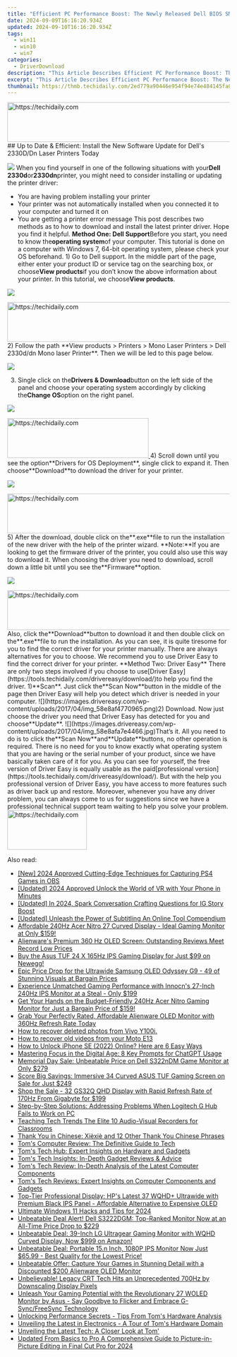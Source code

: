 ```yaml
---
title: "Efficient PC Performance Boost: The Newly Released Dell BIOS SMBus Driver Update"
date: 2024-09-09T16:16:20.934Z
updated: 2024-09-10T16:16:20.934Z
tags:
  - win11
  - win10
  - win7
categories:
  - DriverDownload
description: "This Article Describes Efficient PC Performance Boost: The Newly Released Dell BIOS SMBus Driver Update"
excerpt: "This Article Describes Efficient PC Performance Boost: The Newly Released Dell BIOS SMBus Driver Update"
thumbnail: https://thmb.techidaily.com/2ed779a90446e954f94e74e484145fa08b9476978f937cb6e50b9af175371190.jpg
---
```


<!-- affiliate ads begin -->
<a href="https://appsumo.8odi.net/c/5597632/2118315/7443" target="_top" id="2118315">
  <img src="//a.impactradius-go.com/display-ad/7443-2118315" border="0" alt="https://techidaily.com" width="728" height="90"/>
</a>
<img height="0" width="0" src="https://appsumo.8odi.net/i/5597632/2118315/7443" style="position:absolute;visibility:hidden;" border="0" />
<!-- affiliate ads end -->
## Up to Date & Efficient: Install the New Software Update for Dell's 2330D/Dn Laser Printers Today

![](https://images.drivereasy.com/wp-content/uploads/2016/07/img_5785fb1427b5c.png) When you find yourself in one of the following situations with your**Dell 2330d**or**2330dn**printer, you might need to consider installing or updating the printer driver:

* You are having problem installing your printer
* Your printer was not automatically installed when you connected it to your computer and turned it on
* You are getting a printer error message
This post describes two methods as to how to download and install the latest printer driver. Hope you find it helpful. **Method One: Dell Support**Before you start, you need to know the**operating system**of your computer. This tutorial is done on a computer with Windows 7, 64-bit operating system, please check your OS beforehand. 1) Go to Dell support. In the middle part of the page, either enter your product ID or service tag on the searching box, or choose**View products**if you don’t know the above information about your printer. In this tutorial, we choose**View products**.

![](https://images.drivereasy.com/wp-content/uploads/2016/06/img_57739c6147cd9.png)

<!-- affiliate ads begin -->
<a href="https://appsumo.8odi.net/c/5597632/2137412/7443" target="_top" id="2137412">
  <img src="//a.impactradius-go.com/display-ad/7443-2137412" border="0" alt="https://techidaily.com" width="728" height="90"/>
</a>
<img height="0" width="0" src="https://appsumo.8odi.net/i/5597632/2137412/7443" style="position:absolute;visibility:hidden;" border="0" />
<!-- affiliate ads end -->
2) Follow the path   **View products > Printers > Mono Laser Printers > Dell 2330d/dn Mono laser Printer**. Then we will be led to this page below.

![](https://images.drivereasy.com/wp-content/uploads/2016/07/img_57763143c4be3.png)

3) Single click on the**Drivers & Download**button on the left side of the panel and choose your operating system accordingly by clicking the**Change OS**option on the right panel.

![](https://images.drivereasy.com/wp-content/uploads/2016/06/img_57739dac10a79.png)

<!-- affiliate ads begin -->
<a href="https://bluettius.sjv.io/c/5597632/2139109/17108" target="_top" id="2139109">
  <img src="//a.impactradius-go.com/display-ad/17108-2139109" border="0" alt="https://techidaily.com" width="320" height="90"/>
</a>
<img height="0" width="0" src="https://bluettius.sjv.io/i/5597632/2139109/17108" style="position:absolute;visibility:hidden;" border="0" />
<!-- affiliate ads end -->
4) Scroll down until you see the option**Drivers for OS Deployment**, single click to expand it. Then choose**Download**to download the driver for your printer.

![](https://images.drivereasy.com/wp-content/uploads/2016/06/img_57739eca5c90c.png)

<!-- affiliate ads begin -->
<a href="https://ephamedtechinc.pxf.io/c/5597632/2130528/26400" target="_top" id="2130528">
  <img src="//a.impactradius-go.com/display-ad/26400-2130528" border="0" alt="https://techidaily.com" width="728" height="90"/>
</a>
<img height="0" width="0" src="https://ephamedtechinc.pxf.io/i/5597632/2130528/26400" style="position:absolute;visibility:hidden;" border="0" />
<!-- affiliate ads end -->
5) After the download, double click on the**.exe**file to run the installation of the new driver with the help of the printer wizard. **Note:**If you are looking to get the firmware driver of the printer, you could also use this way to download it. When choosing the driver you need to download, scroll down a little bit until you see the**Firmware**option.

![](https://images.drivereasy.com/wp-content/uploads/2016/06/img_5774db27a3a44.png)

<!-- affiliate ads begin -->
<a href="https://bluettius.sjv.io/c/5597632/2139119/17108" target="_top" id="2139119">
  <img src="//a.impactradius-go.com/display-ad/17108-2139119" border="0" alt="https://techidaily.com" width="728" height="90"/>
</a>
<img height="0" width="0" src="https://bluettius.sjv.io/i/5597632/2139119/17108" style="position:absolute;visibility:hidden;" border="0" />
<!-- affiliate ads end -->
Also, click the**Download**button to download it and then double click on the**.exe**file to run the installation. As you can see, it is quite tiresome for you to find the correct driver for your printer manually. There are always alternatives for you to choose. We recommend you to use Driver Easy to find the correct driver for your printer. **Method Two: Driver Easy** There are only two steps involved if you choose to use[Driver Easy](https://tools.techidaily.com/drivereasy/download/)to help you find the driver. 1)**Scan**. Just click the**Scan Now**button in the middle of the page then Driver Easy will help you detect which driver is needed in your computer. ![](https://images.drivereasy.com/wp-content/uploads/2017/04/img_58e8af4770965.png)2) Download. Now just choose the driver you need that Driver Easy has detected for you and choose**Update**. ![](https://images.drivereasy.com/wp-content/uploads/2017/04/img_58e8afa7e4466.jpg)That’s it. All you need to do is to click the**Scan Now**and**Update**buttons, no other operation is required. There is no need for you to know exactly what operating system that you are having or the serial number of your product, since we have basically taken care of it for you. As you can see for yourself, the free version of Driver Easy is equally usable as the paid[professional version](https://tools.techidaily.com/drivereasy/download/). But with the help you professional version of Driver Easy, you have access to more features such as driver back up and restore. Moreover, whenever you have any driver problem, you can always come to us for suggestions since we have a professional technical support team waiting to help you solve your problem.

<!-- affiliate ads begin -->
<a href="https://aligracehair.sjv.io/c/5597632/2115913/19272" target="_top" id="2115913">
  <img src="//a.impactradius-go.com/display-ad/19272-2115913" border="0" alt="https://techidaily.com" width="180" height="90"/>
</a>
<img height="0" width="0" src="https://aligracehair.sjv.io/i/5597632/2115913/19272" style="position:absolute;visibility:hidden;" border="0" />
<!-- affiliate ads end -->
<ins class="adsbygoogle"
     style="display:block"
     data-ad-format="autorelaxed"
     data-ad-client="ca-pub-7571918770474297"
     data-ad-slot="1223367746"></ins>



<ins class="adsbygoogle"
     style="display:block"
     data-ad-client="ca-pub-7571918770474297"
     data-ad-slot="8358498916"
     data-ad-format="auto"
     data-full-width-responsive="true"></ins>

<span class="atpl-alsoreadstyle">Also read:</span>
<div><ul>
<li><a href="https://screen-sharing-recording.techidaily.com/new-2024-approved-cutting-edge-techniques-for-capturing-ps4-games-in-obs/"><u>[New] 2024 Approved  Cutting-Edge Techniques for Capturing PS4 Games in OBS</u></a></li>
<li><a href="https://fox-links.techidaily.com/updated-2024-approved-unlock-the-world-of-vr-with-your-phone-in-minutes/"><u>[Updated] 2024 Approved  Unlock the World of VR with Your Phone in Minutes</u></a></li>
<li><a href="https://instagram-video-files.techidaily.com/updated-in-2024-spark-conversation-crafting-questions-for-ig-story-boost/"><u>[Updated] In 2024, Spark Conversation  Crafting Questions for IG Story Boost</u></a></li>
<li><a href="https://some-tips.techidaily.com/updated-unleash-the-power-of-subtitling-an-online-tool-compendium/"><u>[Updated] Unleash the Power of Subtitling  An Online Tool Compendium</u></a></li>
<li><a href="https://hardware-help.techidaily.com/1723862836461-affordable-240hz-acer-nitro-27-curved-display-ideal-gaming-monitor-at-only-159/"><u>Affordable 240Hz Acer Nitro 27 Curved Display - Ideal Gaming Monitor at Only $159!</u></a></li>
<li><a href="https://hardware-help.techidaily.com/alienwares-premium-360-hz-oled-screen-outstanding-reviews-meet-record-low-prices/"><u>Alienware's Premium 360 Hz OLED Screen: Outstanding Reviews Meet Record Low Prices</u></a></li>
<li><a href="https://hardware-help.techidaily.com/1723862827082-buy-the-asus-tuf-24-x-165hz-ips-gaming-display-for-just-99-on-newegg/"><u>Buy the Asus TUF 24 X 165Hz IPS Gaming Display for Just $99 on Newegg!</u></a></li>
<li><a href="https://hardware-help.techidaily.com/1723862816860-epic-price-drop-for-the-ultrawide-samsung-oled-odyssey-g9-49-of-stunning-visuals-at-bargain-prices/"><u>Epic Price Drop for the Ultrawide Samsung OLED Odyssey G9 - 49 of Stunning Visuals at Bargain Prices</u></a></li>
<li><a href="https://hardware-help.techidaily.com/1723862827894-experience-unmatched-gaming-performance-with-innocns-27-inch-240hz-ips-monitor-at-a-steal-only-199/"><u>Experience Unmatched Gaming Performance with Innocn's 27-Inch 240Hz IPS Monitor at a Steal - Only $199</u></a></li>
<li><a href="https://hardware-help.techidaily.com/1723862770633-get-your-hands-on-the-budget-friendly-240hz-acer-nitro-gaming-monitor-for-just-a-bargain-price-of-159/"><u>Get Your Hands on the Budget-Friendly 240Hz Acer Nitro Gaming Monitor for Just a Bargain Price of $159!</u></a></li>
<li><a href="https://hardware-help.techidaily.com/1723862819779-grab-your-perfectly-rated-affordable-alienware-oled-monitor-with-360hz-refresh-rate-today/"><u>Grab Your Perfectly Rated, Affordable Alienware OLED Monitor with 360Hz Refresh Rate Today</u></a></li>
<li><a href="https://blog-min.techidaily.com/how-to-recover-deleted-photos-from-vivo-y100i-by-fonelab-android-recover-photos/"><u>How to recover deleted photos from Vivo Y100i.</u></a></li>
<li><a href="https://blog-min.techidaily.com/how-to-recover-old-videos-from-your-moto-e13-by-fonelab-android-recover-video/"><u>How to recover old videos from your Moto E13</u></a></li>
<li><a href="https://sim-unlock.techidaily.com/how-to-unlock-iphone-se-2022-online-here-are-6-easy-ways-by-drfone-ios/"><u>How to Unlock iPhone SE (2022) Online? Here are 6 Easy Ways</u></a></li>
<li><a href="https://tech-revival.techidaily.com/mastering-focus-in-the-digital-age-8-key-prompts-for-chatgpt-usage/"><u>Mastering Focus in the Digital Age: 8 Key Prompts for ChatGPT Usage</u></a></li>
<li><a href="https://hardware-help.techidaily.com/1723862790780-memorial-day-sale-unbeatable-price-on-dell-s322ndm-game-monitor-at-only-279/"><u>Memorial Day Sale: Unbeatable Price on Dell S322nDM Game Monitor at Only $279</u></a></li>
<li><a href="https://hardware-help.techidaily.com/1723862841066-score-big-savings-immersive-34-curved-asus-tuf-gaming-screen-on-sale-for-just-249/"><u>Score Big Savings: Immersive 34 Curved ASUS TUF Gaming Screen on Sale for Just $249</u></a></li>
<li><a href="https://hardware-help.techidaily.com/shop-the-sale-32-gs32q-qhd-display-with-rapid-refresh-rate-of-170hz-from-gigabyte-for-199/"><u>Shop the Sale - 32 GS32Q QHD Display with Rapid Refresh Rate of 170Hz From Gigabyte for $199</u></a></li>
<li><a href="https://win-solutions.techidaily.com/step-by-step-solutions-addressing-problems-when-logitech-g-hub-fails-to-work-on-pc/"><u>Step-by-Step Solutions: Addressing Problems When Logitech G Hub Fails to Work on PC</u></a></li>
<li><a href="https://visual-screen-recording.techidaily.com/teaching-tech-trends-the-elite-10-audio-visual-recorders-for-classrooms/"><u>Teaching Tech Trends  The Elite 10 Audio-Visual Recorders for Classrooms</u></a></li>
<li><a href="https://mondly-stories.techidaily.com/thank-you-in-chinese-xiexie-and-12-other-thank-you-chinese-phrases/"><u>Thank You in Chinese: Xièxiè and 12 Other Thank You Chinese Phrases</u></a></li>
<li><a href="https://hardware-help.techidaily.com/toms-computer-review-the-definitive-guide-to-tech/"><u>Tom's Computer Review: The Definitive Guide to Tech</u></a></li>
<li><a href="https://hardware-help.techidaily.com/toms-tech-hub-expert-insights-on-hardware-and-gadgets/"><u>Tom's Tech Hub: Expert Insights on Hardware and Gadgets</u></a></li>
<li><a href="https://hardware-help.techidaily.com/toms-tech-insights-in-depth-gadget-reviews-and-advice/"><u>Tom's Tech Insights: In-Depth Gadget Reviews & Advice</u></a></li>
<li><a href="https://hardware-help.techidaily.com/toms-tech-review-in-depth-analysis-of-the-latest-computer-components/"><u>Tom's Tech Review: In-Depth Analysis of the Latest Computer Components</u></a></li>
<li><a href="https://hardware-help.techidaily.com/toms-tech-reviews-expert-insights-on-computer-components-and-gadgets/"><u>Tom's Tech Reviews: Expert Insights on Computer Components and Gadgets</u></a></li>
<li><a href="https://hardware-help.techidaily.com/top-tier-professional-display-hps-latest-37-wqhdplus-ultrawide-with-premium-black-ips-panel-affordable-alternative-to-expensive-oled/"><u>Top-Tier Professional Display: HP's Latest 37 WQHD+ Ultrawide with Premium Black IPS Panel - Affordable Alternative to Expensive OLED</u></a></li>
<li><a href="https://some-guidance.techidaily.com/ultimate-windows-11-hacks-and-tips-for-2024/"><u>Ultimate Windows 11 Hacks and Tips for 2024</u></a></li>
<li><a href="https://hardware-help.techidaily.com/unbeatable-deal-alert-dell-s3222dgm-top-ranked-monitor-now-at-an-all-time-price-drop-to-229/"><u>Unbeatable Deal Alert! Dell S3222DGM: Top-Ranked Monitor Now at an All-Time Price Drop to $229</u></a></li>
<li><a href="https://hardware-help.techidaily.com/unbeatable-deal-39-inch-lg-ultragear-gaming-monitor-with-wqhd-curved-display-now-999-on-amazon/"><u>Unbeatable Deal: 39-Inch LG Ultragear Gaming Monitor with WQHD Curved Display, Now $999 on Amazon!</u></a></li>
<li><a href="https://hardware-help.techidaily.com/unbeatable-deal-portable-15n-inch-1080p-ips-monitor-now-just-6599-best-quality-for-the-lowest-price/"><u>Unbeatable Deal: Portable 15.n Inch, 1080P IPS Monitor Now Just $65.99 - Best Quality for the Lowest Price!</u></a></li>
<li><a href="https://hardware-help.techidaily.com/unbeatable-offer-capture-your-games-in-stunning-detail-with-a-discounted-200-alienware-oled-monitor/"><u>Unbeatable Offer: Capture Your Games in Stunning Detail with a Discounted $200 Alienware OLED Monitor</u></a></li>
<li><a href="https://hardware-help.techidaily.com/unbelievable-legacy-crt-tech-hits-an-unprecedented-700hz-by-downscaling-display-pixels/"><u>Unbelievable! Legacy CRT Tech Hits an Unprecedented 700Hz by Downscaling Display Pixels</u></a></li>
<li><a href="https://hardware-help.techidaily.com/unleash-your-gaming-potential-with-the-revolutionary-27-woled-monitor-by-asus-say-goodbye-to-flicker-and-embrace-g-syncfreesync-technology/"><u>Unleash Your Gaming Potential with the Revolutionary 27 WOLED Monitor by Asus - Say Goodbye to Flicker and Embrace G-Sync/FreeSync Technology</u></a></li>
<li><a href="https://hardware-help.techidaily.com/unlocking-performance-secrets-tips-from-toms-hardware-analysis/"><u>Unlocking Performance Secrets - Tips From Tom's Hardware Analysis</u></a></li>
<li><a href="https://hardware-help.techidaily.com/unveiling-the-latest-in-electronics-a-tour-of-toms-hardware-domain/"><u>Unveiling the Latest in Electronics - A Tour of Tom's Hardware Domain</u></a></li>
<li><a href="https://hardware-help.techidaily.com/unveiling-the-latest-tech-a-closer-look-at-tom/"><u>Unveiling the Latest Tech: A Closer Look at Tom'</u></a></li>
<li><a href="https://smart-video-editing.techidaily.com/updated-from-basics-to-pro-a-comprehensive-guide-to-picture-in-picture-editing-in-final-cut-pro-for-2024/"><u>Updated From Basics to Pro A Comprehensive Guide to Picture-in-Picture Editing in Final Cut Pro for 2024</u></a></li>
</ul></div>
